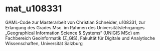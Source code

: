 # mat_u108331
GAML-Code zur Masterarbeit von Christian Schneider, u108331, zur Erlangung des Grades Msc.  im Rahmen des  Universitätslehrganges „Geographical Information Science &amp; Systems“ (UNIGIS MSc) am Fachbereich Geoinformatik (Z_GIS),  Fakultät für Digitale und Analytische Wissenschaften, Universität Salzburg
